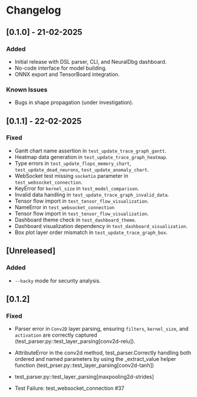 # Changelog

## [0.1.0] - 21-02-2025

### Added

- Initial release with DSL parser, CLI, and NeuralDbg dashboard.
- No-code interface for model building.
- ONNX export and TensorBoard integration.
  
### Known Issues

- Bugs in shape propagation (under investigation).

## [0.1.1] - 22-02-2025

### Fixed

- Gantt chart name assertion in `test_update_trace_graph_gantt`.
- Heatmap data generation in `test_update_trace_graph_heatmap`.
- Type errors in `test_update_flops_memory_chart`, `test_update_dead_neurons`, `test_update_anomaly_chart`.
- WebSocket test missing `socketio` parameter in `test_websocket_connection`.
- KeyError for `kernel_size` in `test_model_comparison`.
- Invalid data handling in `test_update_trace_graph_invalid_data`.
- Tensor flow import in `test_tensor_flow_visualization`.
- NameError in `test_websocket_connection`
- Tensor flow import in `test_tensor_flow_visualization`.
- Dashboard theme check in `test_dashboard_theme`.
- Dashboard visualization dependency in `test_dashboard_visualization`.
- Box plot layer order mismatch in `test_update_trace_graph_box`.

## [Unreleased]

### Added

- `--hacky` mode for security analysis.

## [0.1.2] 

### Fixed

- Parser error in `Conv2D` layer parsing, ensuring `filters`, `kernel_size`, and `activation` are correctly captured (test_parser.py::test_layer_parsing[conv2d-relu]).

- AttributeError in the conv2d method, test_parser.Correctly handling both ordered and named parameters by using the _extract_value helper function (test_prser.py::test_layer_parsing[conv2d-tanh])

- test_parser.py::test_layer_parsing[maxpooling2d-strides]

- Test Failure: test_websocket_connection #37
